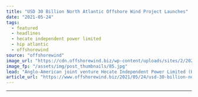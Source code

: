 ```yaml
---
title: "USD 30 Billion North Atlantic Offshore Wind Project Launches"
date: "2021-05-24"
tags: 
  - featured
  - headlines
  - hecate independent power limited
  - hip atlantic
  - offshorewind
source: "offshorewind"
image_url: "https://cdn.offshorewind.biz/wp-content/uploads/sites/2/2021/05/10093003/Massachusetts-Starts-Largest-Offshore-Wind-Solicitation.jpg"
image_fp: "/assets/img/post_thumbnails/85.jpg"
lead: "Anglo-American joint venture Hecate Independent Power Limited (HIP) has launched its HIP Atlantic Project"
article_url: "https://www.offshorewind.biz/2021/05/24/usd-30-billion-north-atlantic-offshore-wind-project-launches/"
---
```


---
